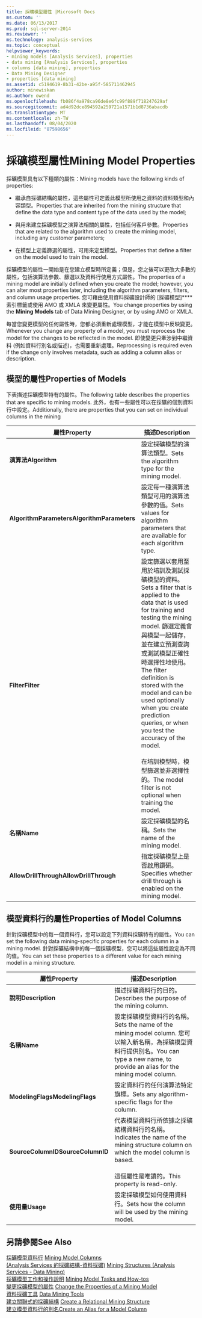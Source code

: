 ```yaml
---
title: 採礦模型屬性 |Microsoft Docs
ms.custom: ''
ms.date: 06/13/2017
ms.prod: sql-server-2014
ms.reviewer: ''
ms.technology: analysis-services
ms.topic: conceptual
helpviewer_keywords:
- mining models [Analysis Services], properties
- data mining [Analysis Services], properties
- columns [data mining], properties
- Data Mining Designer
- properties [data mining]
ms.assetid: c5194619-8b31-42be-a95f-585711462945
author: minewiskan
ms.author: owend
ms.openlocfilehash: fb086f4a978ca96de8e6fc99f889f718247629af
ms.sourcegitcommit: ad4d92dce894592a259721a1571b1d8736abacdb
ms.translationtype: MT
ms.contentlocale: zh-TW
ms.lasthandoff: 08/04/2020
ms.locfileid: "87598656"
---
```

# <a name="mining-model-properties"></a><span data-ttu-id="a057b-102">採礦模型屬性</span><span class="sxs-lookup"><span data-stu-id="a057b-102">Mining Model Properties</span></span>
  <span data-ttu-id="a057b-103">採礦模型具有以下種類的屬性：</span><span class="sxs-lookup"><span data-stu-id="a057b-103">Mining models have the following kinds of properties:</span></span>  
  
-   <span data-ttu-id="a057b-104">繼承自採礦結構的屬性，這些屬性可定義此模型所使用之資料的資料類型和內容類型。</span><span class="sxs-lookup"><span data-stu-id="a057b-104">Properties that are inherited from the mining structure that define the data type and content type of the data used by the model;</span></span>  
  
-   <span data-ttu-id="a057b-105">與用來建立採礦模型之演算法相關的屬性，包括任何客戶參數。</span><span class="sxs-lookup"><span data-stu-id="a057b-105">Properties that are related to the algorithm used to create the mining model, including any customer parameters;</span></span>  
  
-   <span data-ttu-id="a057b-106">在模型上定義篩選的屬性，可用來定型模型。</span><span class="sxs-lookup"><span data-stu-id="a057b-106">Properties that define a filter on the model used to train the model.</span></span>  
  
 <span data-ttu-id="a057b-107">採礦模型的屬性一開始是在您建立模型時所定義；但是，您之後可以更改大多數的屬性，包括演算法參數、篩選以及資料行使用方式屬性。</span><span class="sxs-lookup"><span data-stu-id="a057b-107">The properties of a mining model are initially defined when you create the model; however, you can alter most properties later, including the algorithm parameters, filters, and column usage properties.</span></span> <span data-ttu-id="a057b-108">您可藉由使用資料採礦設計師的 [採礦模型]\*\*\*\* 索引標籤或使用 AMO 或 XMLA 來變更屬性。</span><span class="sxs-lookup"><span data-stu-id="a057b-108">You change properties by using the **Mining Models** tab of Data Mining Designer, or by using AMO or XMLA.</span></span>  
  
 <span data-ttu-id="a057b-109">每當您變更模型的任何屬性時，您都必須重新處理模型，才能在模型中反映變更。</span><span class="sxs-lookup"><span data-stu-id="a057b-109">Whenever you change any property of a model, you must reprocess the model for the changes to be reflected in the model.</span></span> <span data-ttu-id="a057b-110">即使變更只牽涉到中繼資料 (例如資料行別名或描述)，也需要重新處理。</span><span class="sxs-lookup"><span data-stu-id="a057b-110">Reprocessing is required even if the change only involves metadata, such as adding a column alias or description.</span></span>  
  
## <a name="properties-of-models"></a><span data-ttu-id="a057b-111">模型的屬性</span><span class="sxs-lookup"><span data-stu-id="a057b-111">Properties of Models</span></span>  
 <span data-ttu-id="a057b-112">下表描述採礦模型特有的屬性。</span><span class="sxs-lookup"><span data-stu-id="a057b-112">The following table describes the properties that are specific to mining models.</span></span> <span data-ttu-id="a057b-113">此外，也有一些屬性可以在採礦的個別資料行中設定。</span><span class="sxs-lookup"><span data-stu-id="a057b-113">Additionally, there are properties that you can set on individual columns in the mining</span></span>  
  
|<span data-ttu-id="a057b-114">屬性</span><span class="sxs-lookup"><span data-stu-id="a057b-114">Property</span></span>|<span data-ttu-id="a057b-115">描述</span><span class="sxs-lookup"><span data-stu-id="a057b-115">Description</span></span>|  
|--------------|-----------------|  
|<span data-ttu-id="a057b-116">**演算法**</span><span class="sxs-lookup"><span data-stu-id="a057b-116">**Algorithm**</span></span>|<span data-ttu-id="a057b-117">設定採礦模型的演算法類型。</span><span class="sxs-lookup"><span data-stu-id="a057b-117">Sets the algorithm type for the mining model.</span></span>|  
|<span data-ttu-id="a057b-118">**AlgorithmParameters**</span><span class="sxs-lookup"><span data-stu-id="a057b-118">**AlgorithmParameters**</span></span>|<span data-ttu-id="a057b-119">設定每一種演算法類型可用的演算法參數的值。</span><span class="sxs-lookup"><span data-stu-id="a057b-119">Sets values for algorithm parameters that are available for each algorithm type.</span></span>|  
|<span data-ttu-id="a057b-120">**Filter**</span><span class="sxs-lookup"><span data-stu-id="a057b-120">**Filter**</span></span>|<span data-ttu-id="a057b-121">設定篩選以套用至用於培訓及測試採礦模型的資料。</span><span class="sxs-lookup"><span data-stu-id="a057b-121">Sets a filter that is applied to the data that is used for training and testing the mining model.</span></span> <span data-ttu-id="a057b-122">篩選定義會與模型一起儲存，並在建立預測查詢或測試模型正確性時選擇性地使用。</span><span class="sxs-lookup"><span data-stu-id="a057b-122">The filter definition is stored with the model and can be used optionally when you create prediction queries, or when you test the accuracy of the model.</span></span><br /><br /> <span data-ttu-id="a057b-123">在培訓模型時，模型篩選並非選擇性的。</span><span class="sxs-lookup"><span data-stu-id="a057b-123">The model filter is not optional when training the model.</span></span>|  
|<span data-ttu-id="a057b-124">**名稱**</span><span class="sxs-lookup"><span data-stu-id="a057b-124">**Name**</span></span>|<span data-ttu-id="a057b-125">設定採礦模型的名稱。</span><span class="sxs-lookup"><span data-stu-id="a057b-125">Sets the name of the mining model.</span></span>|  
|<span data-ttu-id="a057b-126">**AllowDrillThrough**</span><span class="sxs-lookup"><span data-stu-id="a057b-126">**AllowDrillThrough**</span></span>|<span data-ttu-id="a057b-127">指定採礦模型上是否啟用鑽研。</span><span class="sxs-lookup"><span data-stu-id="a057b-127">Specifies whether drill through is enabled on the mining model.</span></span>|  
  
## <a name="properties-of-model-columns"></a><span data-ttu-id="a057b-128">模型資料行的屬性</span><span class="sxs-lookup"><span data-stu-id="a057b-128">Properties of Model Columns</span></span>  
 <span data-ttu-id="a057b-129">針對採礦模型中的每一個資料行，您可以設定下列資料採礦特有的屬性。</span><span class="sxs-lookup"><span data-stu-id="a057b-129">You can set the following data mining-specific properties for each column in a mining model.</span></span> <span data-ttu-id="a057b-130">針對採礦結構中的每一個採礦模型，您可以將這些屬性設定為不同的值。</span><span class="sxs-lookup"><span data-stu-id="a057b-130">You can set these properties to a different value for each mining model in a mining structure.</span></span>  
  
|<span data-ttu-id="a057b-131">屬性</span><span class="sxs-lookup"><span data-stu-id="a057b-131">Property</span></span>|<span data-ttu-id="a057b-132">描述</span><span class="sxs-lookup"><span data-stu-id="a057b-132">Description</span></span>|  
|--------------|-----------------|  
|<span data-ttu-id="a057b-133">**說明**</span><span class="sxs-lookup"><span data-stu-id="a057b-133">**Description**</span></span>|<span data-ttu-id="a057b-134">描述採礦資料行的目的。</span><span class="sxs-lookup"><span data-stu-id="a057b-134">Describes the purpose of the mining column.</span></span>|  
|<span data-ttu-id="a057b-135">**名稱**</span><span class="sxs-lookup"><span data-stu-id="a057b-135">**Name**</span></span>|<span data-ttu-id="a057b-136">設定採礦模型資料行的名稱。</span><span class="sxs-lookup"><span data-stu-id="a057b-136">Sets the name of the mining model column.</span></span> <span data-ttu-id="a057b-137">您可以輸入新名稱，為採礦模型資料行提供別名。</span><span class="sxs-lookup"><span data-stu-id="a057b-137">You can type a new name, to provide an alias for the mining model column.</span></span>|  
|<span data-ttu-id="a057b-138">**ModelingFlags**</span><span class="sxs-lookup"><span data-stu-id="a057b-138">**ModelingFlags**</span></span>|<span data-ttu-id="a057b-139">設定資料行的任何演算法特定旗標。</span><span class="sxs-lookup"><span data-stu-id="a057b-139">Sets any algorithm-specific flags for the column.</span></span>|  
|<span data-ttu-id="a057b-140">**SourceColumnID**</span><span class="sxs-lookup"><span data-stu-id="a057b-140">**SourceColumnID**</span></span>|<span data-ttu-id="a057b-141">代表模型資料行所依據之採礦結構資料行的名稱。</span><span class="sxs-lookup"><span data-stu-id="a057b-141">Indicates the name of the mining structure column on which the model column is based.</span></span><br /><br /> <span data-ttu-id="a057b-142">這個屬性是唯讀的。</span><span class="sxs-lookup"><span data-stu-id="a057b-142">This property is read-only.</span></span>|  
|<span data-ttu-id="a057b-143">**使用量**</span><span class="sxs-lookup"><span data-stu-id="a057b-143">**Usage**</span></span>|<span data-ttu-id="a057b-144">設定採礦模型如何使用資料行。</span><span class="sxs-lookup"><span data-stu-id="a057b-144">Sets how the column will be used by the mining model.</span></span>|  
  
## <a name="see-also"></a><span data-ttu-id="a057b-145">另請參閱</span><span class="sxs-lookup"><span data-stu-id="a057b-145">See Also</span></span>  
 <span data-ttu-id="a057b-146">[採礦模型資料行](mining-model-columns.md) </span><span class="sxs-lookup"><span data-stu-id="a057b-146">[Mining Model Columns](mining-model-columns.md) </span></span>  
 <span data-ttu-id="a057b-147">[&#40;Analysis Services 的採礦結構-資料採礦&#41;](mining-structures-analysis-services-data-mining.md) </span><span class="sxs-lookup"><span data-stu-id="a057b-147">[Mining Structures &#40;Analysis Services - Data Mining&#41;](mining-structures-analysis-services-data-mining.md) </span></span>  
 <span data-ttu-id="a057b-148">[採礦模型工作和操作說明](mining-model-tasks-and-how-tos.md) </span><span class="sxs-lookup"><span data-stu-id="a057b-148">[Mining Model Tasks and How-tos](mining-model-tasks-and-how-tos.md) </span></span>  
 <span data-ttu-id="a057b-149">[變更採礦模型的屬性](change-the-properties-of-a-mining-model.md) </span><span class="sxs-lookup"><span data-stu-id="a057b-149">[Change the Properties of a Mining Model](change-the-properties-of-a-mining-model.md) </span></span>  
 <span data-ttu-id="a057b-150">[資料採礦工具](data-mining-tools.md) </span><span class="sxs-lookup"><span data-stu-id="a057b-150">[Data Mining Tools](data-mining-tools.md) </span></span>  
 <span data-ttu-id="a057b-151">[建立關聯式的採礦結構](create-a-relational-mining-structure.md) </span><span class="sxs-lookup"><span data-stu-id="a057b-151">[Create a Relational Mining Structure](create-a-relational-mining-structure.md) </span></span>  
 [<span data-ttu-id="a057b-152">建立模型資料行的別名</span><span class="sxs-lookup"><span data-stu-id="a057b-152">Create an Alias for a Model Column</span></span>](create-an-alias-for-a-model-column.md)  
  
  
